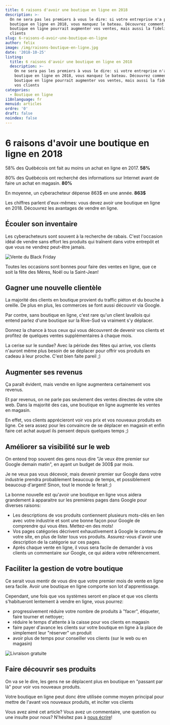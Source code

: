 ```yaml
---
title: 6 raisons d'avoir une boutique en ligne en 2018
description: >-
  On ne sera pas les premiers à vous le dire: si votre entreprise n'a pas de
  boutique en ligne en 2018, vous manquez le bateau. Découvrez comment une
  boutique en ligne pourrait augmenter vos ventes, mais aussi la fidelité de vos
  clients
slug: 6-raisons-d-avoir-une-boutique-en-ligne
author: felix
image: /img/raisons-boutique-en-ligne.jpg
date: '2018-10-25'
listing:
  title: 6 raisons d'avoir une boutique en ligne en 2018
  description: >-
    On ne sera pas les premiers à vous le dire: si votre entreprise n'a pas de
    boutique en ligne en 2018, vous manquez le bateau. Découvrez comment une
    boutique en ligne pourrait augmenter vos ventes, mais aussi la fidelité de
    vos clients
categories:
  - Boutique en ligne
i18nlanguage: fr
menuid: articles
ordre: '0'
draft: false
noindex: false
---
```

# 6 raisons d'avoir une boutique en ligne en 2018

58% des Québécois ont fait au moins un achat en ligne en 2017. **58%**

80% des Québécois ont recherché des informations sur Internet avant de faire un achat en magasin. **80%**

En moyenne, un cyberacheteur dépense 863$ en une année. **863$**

Les chiffres parlent d'eux-mêmes: vous devez avoir une boutique en ligne en 2018. Découvrez les avantages de vendre en ligne.

## Écouler son inventaire

Les cyberacheteurs sont souvent à la recherche de rabais. C'est l'occasion idéal de vendre sans effort les produits qui traînent dans votre entrepôt et que vous ne vendrez peut-être jamais. 

![Vente du Black Friday](/img/vente-black-friday.jpg)

Toutes les occasions sont bonnes pour faire des ventes en ligne, que ce soit la fête des Mères, Noël ou la Saint-Jean!

## Gagner une nouvelle clientèle

La majorité des clients en boutique provient du traffic piéton et du bouche à oreille. De plus en plus, les commerces se font aussi découvrir via Google. 

Par contre, sans boutique en ligne, c'est rare qu'un client lavallois qui entend parlez d'une boutique sur la Rive-Sud va vraiment s'y déplacer.

Donnez la chance à tous ceux qui vous découvrent de devenir vos clients et profitez de quelques ventes supplémentaires à chaque mois.

La cerise sur le sundae? Avec la période des fêtes qui arrive, vos clients n'auront même plus besoin de se déplacer pour offrir vos produits en cadeau à leur proche. C'est bien faite pareil ;)

## Augmenter ses revenus

Ça paraît évident, mais vendre en ligne augmentera certainement vos revenus. 

Et par revenus, on ne parle pas seulement des ventes directes de votre site web. Dans la majorité des cas, une boutique en ligne augmente les ventes en magasin.

En effet, vos clients apprécieront voir vos prix et vos nouveaux produits en ligne. Ce sera assez pour les convaincre de se déplacer en magasin et enfin faire cet achat auquel ils pensent depuis quelques temps ;)

## Améliorer sa visibilité sur le web

On entend trop souvent des gens nous dire "Je veux être premier sur Google demain matin", en ayant un budget de 300$ par mois.

Je ne veux pas vous décevoir, mais devenir premier sur Google dans votre industrie prendra probablement beaucoup de temps, et possiblement beaucoup d'argent! Sinon, tout le monde le ferait ;)

La bonne nouvelle est qu'avoir une boutique en ligne vous aidera grandement à apparaitre sur les premières pages dans Google pour diverses raisons:

* Les descriptions de vos produits contiennent plusieurs mots-clés en lien avec votre industrie et sont une bonne façon pour Google de comprendre qui vous êtes. Mettez-en des mots!
* Vos pages catégories décrivent exhaustivement à Google le contenu de votre site, en plus de lister tous vos produits. Assurez-vous d'avoir une description de la catégorie sur ces pages.
* Après chaque vente en ligne, il vous sera facile de demander à vos clients un commentaire sur Google, ce qui aidera votre référencement.

## Faciliter la gestion de votre boutique

Ce serait vous mentir de vous dire que votre premier mois de vente en ligne sera facile. Avoir une boutique en ligne comporte son lot d'apprentissage.

Cependant, une fois que vos systèmes seront en place et que vos clients s'habitueront lentement à vendre en ligne, vous pourrez:

* progressivement réduire votre nombre de produits à "facer", étiqueter, faire tourner et nettoyer;
* réduire le temps d'attente à la caisse pour vos clients en magasin
* faire payer d'avance les clients sur votre boutique en ligne à la place de simplement leur "réserver" un produit
* avoir plus de temps pour conseiller vos clients (sur le web ou en magasin)

![Livraison gratuite](/img/free-shipping-e-commerce.jpg)

## Faire découvrir ses produits

On va se le dire, les gens ne se déplacent plus en boutique en "passant par là" pour voir vos nouveaux produits. 

Votre boutique en ligne peut donc être utilisée comme moyen principal pour mettre de l'avant vos nouveaux produits, et inciter vos clients

Vous avez aimé cet article? Vous avez un commentaire, une question ou une insulte pour nous? N'hésitez pas à [nous écrire](https://www.akiamarketing.ca/contact/)!
